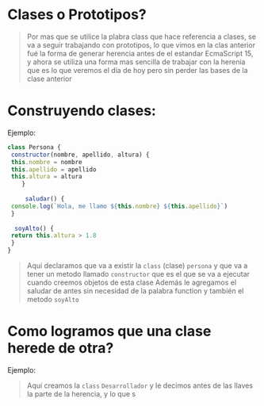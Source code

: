 # Clases o Prototipos?
> Por mas que se utilice la plabra class que hace referencia a clases, se va a seguir trabajando con prototipos, lo que vimos en la clas anterior fué la forma de generar herencia antes de el estandar EcmaScript 15, y ahora se utiliza una forma mas sencilla de trabajar con la herenia que es lo que veremos el día de hoy pero sin perder las bases de la clase anterior

# Construyendo clases:
Ejemplo:
```js
class Persona {
 constructor(nombre, apellido, altura) {
 this.nombre = nombre
 this.apellido = apellido
 this.altura = altura
	}
	
	 saludar() {
 console.log(`Hola, me llamo ${this.nombre} ${this.apellido}`)
 }
 
  soyAlto() {
 return this.altura > 1.8
 }
}
```
> Aquí declaramos que va a existir la ```class``` (clase) ```persona``` y que va a tener un metodo llamado ```constructor``` que es el que se va a ejecutar cuando creemos objetos de esta clase 
> Además le agregamos el saludar de antes sin necesidad de la palabra function y también el metodo ```soyAlto```


# Como logramos que una clase herede de otra?
Ejemplo:


> Aquí creamos la ```class``` ```Desarrollador``` y le decimos antes de las llaves la parte de la herencia, y lo que s